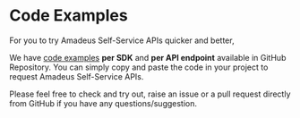 # Code Examples

For you to try Amadeus Self-Service APIs quicker and better, 

We have [code examples](https://github.com/amadeus4dev/amadeus-code-examples) **per SDK** and **per API endpoint** available in GitHub Repository. 
You can simply copy and paste the code in your project to request Amadeus Self-Service APIs. 

Please feel free to check and try out, raise an issue or a pull request directly from GitHub if you have any questions/suggestion.